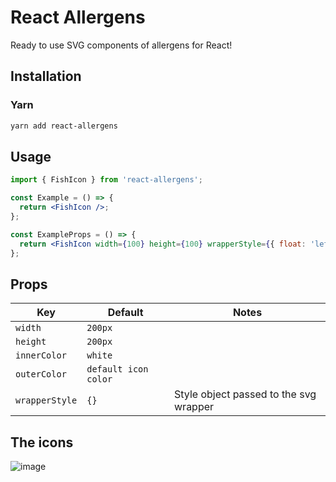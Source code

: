 # React Allergens

Ready to use SVG components of allergens for React!

## Installation

### Yarn

```bash
yarn add react-allergens
```

## Usage

```jsx
import { FishIcon } from 'react-allergens';

const Example = () => {
  return <FishIcon />;
};

const ExampleProps = () => {
  return <FishIcon width={100} height={100} wrapperStyle={{ float: 'left' }} />;
};
```

## Props

| Key            | Default              | Notes                                  |
| -------------- | -------------------- | -------------------------------------- |
| `width`        | `200px`              |                                        |
| `height`       | `200px`              |                                        |
| `innerColor`   | `white`              |                                        |
| `outerColor`   | `default icon color` |                                        |
| `wrapperStyle` | `{}`                 | Style object passed to the svg wrapper |

## The icons

![image](https://user-images.githubusercontent.com/8389685/93021038-d435da80-f5e0-11ea-9385-2a42968d4697.png)

